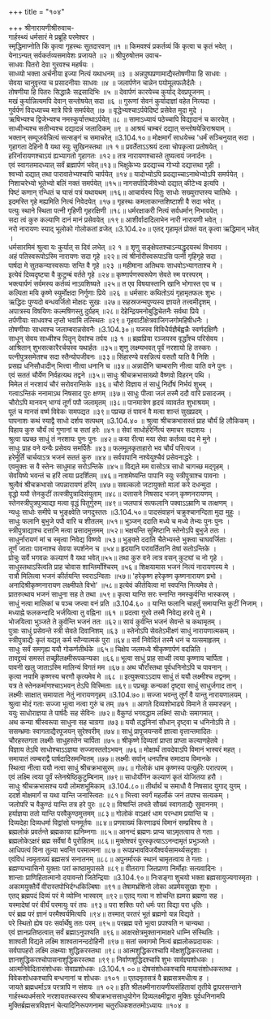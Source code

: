 +++
title = "१०४"

+++
श्रीनारायणीश्रीरुवाच-  
गार्हस्थ्यं धर्मसारं मे प्रब्रूहि परमेश्वर ।  
स्मृद्धिमाप्नोति किं कृत्वा गृहस्थः सुतदारवान् ॥१ ॥
किमवश्यं प्रकर्तव्यं किं कृत्वा च कृतं भवेत् ।  
येनाऽन्यत् सर्वकर्तव्यसमावेशः प्रजायते ॥२ ॥
श्रीपुरुषोत्तम उवाच-  
साधवः पितरो देवा गुरवश्च महर्षयः ।  
साध्व्यो भक्ता अर्चनीया इज्या नित्यं यथाधनम् ॥३ ॥
अन्नपुष्पप्रणामाद्यैस्तोषणीया हि साधवः ।  
सेवया चानुवृत्त्या च प्रसादनीयाः साधवः ॥४ ॥
जलार्पणेन चान्नेन पयोमूलफलैर्दलैः ।  
तोषणीया हि पितरः सिद्धान्नैः सद्रसादिभिः ॥५ ॥
देवार्पणं कारयेच्च कुर्याद् देवप्रपूजनम् ।  
मखं कुर्यान्नित्यमपि देवान् सन्तोषयेत् सदा ॥६ ॥
गुरूणां सेवनं कुर्यादाज्ञां वहेत नित्यदा ।  
गुर्वर्पणं विदध्याच्च मात्रे पित्रे समर्पयेत् ॥७ ॥
वृद्धेभ्यश्चाऽर्पयेदिष्टं प्रसेवेत मुदा मुदे ।  
ऋषिभ्यश्च द्विजेभ्यश्च नमस्कुर्यात्तथाऽर्पयेत् ॥८ ॥
सामाऽध्यायं पठेच्चापि विद्यादानं च कारयेत् ।  
साध्वीभ्यश्च सतीभ्यश्च दद्यादन्नं जलादिकम् ॥९ ॥
आश्रयं चाम्बरं दद्यात् सन्तोषयेन्निराश्रयाम् ।  
भक्तान् सम्पूजयेन्नित्यं सत्सङ्गं च समाचरेत् ॥3.104.१०॥
मोक्षमार्गं साधयेच्च 'धर्मं सञ्चिनुयात् सदा ।  
गृहागता देहिनो वै यथा स्युः सुखिनस्तथा ॥१ १॥
प्रवर्तेताऽऽश्रयं दत्वा चोपकृत्वा प्रतोषयेत् ।  
हरिर्नारायणश्चाऽयं ह्यभ्यागतो गृहागतः ॥१२॥
तत्र नारायणश्चास्ते तुष्यत्वयं जनार्दनः ।  
एवं स्वागतमादध्यात् सर्वं ब्रह्मार्पणं भवेत्॥१३॥
भिक्षुकेभ्यः प्रदद्याच्च गोभ्यो दद्यात्तथा गृही ।  
श्वभ्यो दद्यात् तथा पारावातेभ्यश्चापि चार्पयेत् ॥१४॥
यादोभ्योऽपि प्रदद्याच्चाऽनाथेभ्योऽपि समर्पयेत् ।  
निशाचरेभ्यो भूतेभ्यो बलिं नक्तं समर्पयेत् ॥१५॥
नागसर्पादिजीवेभ्यो दद्यात् कीटेभ्य इत्यपि ।  
पिष्टं कणान् रन्धितं च घासं पत्रं यथायथम् ॥१६॥
आचार्यस्य पितुः साधोः सख्युराप्तस्य चातिथेः ।  
इदमस्ति गृहे मह्यमिति नित्यं निवेदयेत् ॥१७॥
गृहस्थः कमलाकान्तशिष्टाशी वै सदा भवेत् ।  
पत्युः स्थाने स्थिता पत्नी गृहिणी गृहरक्षिणी ॥१८॥
धर्मरक्षाकरी नित्यं सर्वधर्मान् निभावयेत् ।  
सदा त्वं कुरु कल्याणि दानं मानं प्रसेवयेत् ॥१९॥
आशीर्वादादिलाभेन नारी नारायणी भवेत् ।  
नरो नारायणः स्याद् भूलोको गोलोकतां व्रजेत् ॥3.104.२०॥
एतद् गृहामृतं प्रोक्तं यत् कृत्वा ऋद्धिमान् भवेत् ।  
धर्मसारमिमं श्रुत्वा यः कुर्यात् स दिवं लभेत् ॥२ १ ॥
शृणु सङ्क्षेपतश्चाऽन्यद्धृदयस्थं विभावय ।  
अहं पतिस्वरूपोऽस्मि नारायणः सदा गृहे ॥२२॥
त्वं श्रीर्नारीस्वरूपाऽसि पत्नी गृहिगृहे सदा ।  
पार्षदा मे सुतकन्यास्वरूपाः सन्ति वै गृहे ॥२३ ॥
महीमाना अतिथयः साधवोऽभ्यागताश्च मे ।  
इत्येवं दिव्यदृष्ट्या वै कुटुम्बं वर्तते गृहे ॥२४॥
कृष्णार्पणस्वरूपेण सेवते स्म परस्परम् ।  
भक्त्यार्पणं सर्वमस्य कर्तव्यं नाऽवशिष्यते ॥२५॥
त एव विषयास्तानि खानि भोगास्त एव च ।  
कल्पिता मयि कृष्णे स्युर्मोक्षदा निर्गुणाः प्रिये ॥२६ ॥
धर्मसारः कथितोऽयं गृहामृतफलः शुभः ।  
ऋद्धिदः पुण्यदो बन्धवर्जितो मोक्षदः सुखः ॥२७॥
सहस्रजन्मपुण्यस्य ज्ञायते तत्त्वमीदृशम् ।  
अपात्रस्य विषयिणः कल्मषिणस्तु दुर्ग्रहम् ॥२८॥
देहेन्द्रियमनोबुद्धिचेतनैः सर्वथा प्रिये ।  
तर्पणीयाः साधवश्च तृप्तो भवामि तत्स्थितः ॥२९॥
गृहवाटीक्षेत्रवाजिगजगोमहिषीधनैः ।  
तोषणीयाः साधवश्च जलाम्बरान्नसेवनैः ॥3.104.३०॥
यजस्व विविधैर्यज्ञैर्बह्वन्नैः स्वर्णदक्षिणैः ।  
साधून् सेवय साध्वीश्च पितॄन् देवांश्च तर्पय ॥३ १ ॥
ब्रह्मप्रिया रञ्जयस्व वृद्धाँश्च परिसेवय ।  
आश्रितान् शुभसत्कारैरर्चयस्व यथार्हतः ॥३५॥
शृणु लक्ष्म्यभवत् पूर्वं नरशायो हि तस्करः ।  
पत्नीपुत्रसमेतश्च सदा स्तैन्योपजीवनः ॥३३॥
सिंहारण्ये वसन्नित्यं वसतौ याति वै निशि ।  
प्रसह्य धनिसौधादीन् भित्त्वा नीत्वा धनानि च ॥३४॥
अन्नादीनि चाम्बराणि नीत्वा याति वने पुनः ।  
एवं सततं चौर्येण निर्वहत्यथ तद्वने ॥३५॥
साधुः श्रीचक्रभासाख्यो वैष्णवो विहरन् पथि ।  
मिमेल तं नरशायं चौरं सरोवरान्तिके ॥३६॥
चौरो विज्ञाय तं साधुं निर्दोषं निर्भयं शुभम् ।  
गत्वाऽन्तिकं ननामाऽथ निषसाद पुरः क्षणम् ॥३७॥
साधुः पीत्वा जलं तस्मै ददौ वारि प्रसादजम् ।  
चौरोऽपि मानयन् भाग्यं तूर्णं पपौ जलामृतम् ॥३८॥
पानमात्रेण हृदयं व्यावर्तत शुभाश्रयम् ।  
पूतं च मानसं वर्ष्म विवेकः समपद्यत ॥३९॥
पप्रच्छ तं पावनं वै मत्वा शान्तं सुखप्रदम् ।  
पापनाशः कथं स्याद्वै साधो दर्शय सत्पथम् ॥3.104.४० ॥
श्रुत्वा श्रीचक्रभासस्तं प्राह चौर्यं हि लौकिकम् ।  
विहाय कुरु चौर्यं त्वं गुणानां च सतां हरेः ॥४१॥
सेवां साधोर्हरेर्नित्यं समाचर सदाशयः ।  
श्रुत्वा पप्रच्छ साधुं तं नरशायः पुनः पुनः ॥४२॥
कया रीत्या मया सेवा कर्तव्या वद मे मुने ।  
साधुः प्राह वने वन्यैः प्रसेवय समर्पितैः ॥४३॥
फलमूलकृताहारो भव चौर्यं परित्यज ।  
हरेर्मूर्तिं चार्चयाऽत्र भजनं सततं कुरु ॥४४॥
सर्वपापानि नश्येयुश्चैवं प्रसेवनाद्धरेः ।  
एवमुक्तः स वै स्तेनः साधुमाह सरोऽन्तिके ॥४५॥
विद्यते मम वासोऽत्र साधो चागच्छ मद्गृहम् ।  
सेवयिष्ये भवन्तं च हरिं त्वया प्रदर्शितम् ॥४६॥
नाशमेष्यन्ति पापानि स्युः स्त्रीपुत्राश्च पावनाः ।  
श्रुत्वैवं श्रीचक्रभासो जपन्नारायणं हरिम् ॥४७॥
सवल्कलो जटायुक्तो मालां करे दधन्मुदा ।  
वृद्धो ययौ त्तेनकुटीं तत्स्त्रीपुत्रादिसंयुताम् ॥४८॥
दत्तासने निषसाद भजन् कृष्णनरायणम् ।  
स्तेनस्त्रीपुत्रपुत्र्याद्या मत्वा वृद्धं पितुर्गुरुम् ॥४९॥
जलपात्रं सत्फलानि पक्वाऽऽम्राणि च तत्क्षणम् ।  
न्यधुः साधोः समीपे च भुङ्क्ष्वेति जगदुस्ततः ॥3.104.५०॥
पादसंवाहनं चक्रुश्चानन्दिता मुदा मुहुः ।  
साधुः फलानि बुभुजे पपौ वारि च शीतलम् ॥५१॥
भुञ्जन् ददाति मध्ये च मध्ये तेभ्यः पुनः पुनः ।  
स्त्रीपुत्राद्याश्च दत्तानि मत्वा प्रसादमुत्तमम् ॥५२॥
भक्षयन्ति सुमिष्टानि स्तेनोऽपि बुभुजे ततः ।  
साधुर्नारायणं मां च स्मृत्वा निवेद्य विष्णवे ॥५३॥
भुङ्क्ते ददाति चैतेभ्यस्ते भुक्त्वा चाघवर्जिताः ।  
तूर्णं जाताः पावनाश्च सेवया स्पर्शनेन च ॥५४॥
हृदयानि परावर्तितानि तेषां सतोऽन्तिके ।  
प्रोचुः सर्वे भगवन्नः कल्याणं वै यथा भवेत्॥५५॥
तथा कुरु वने त्वत्र वसन् कुट्यां च नो गृहे ।  
साधुस्तथाऽस्त्विति प्राह चोवास शान्तिमाँश्चिरम् ॥५६॥
शिक्षयामास भजनं नित्यं नारायणस्य मे ।  
रात्रौ मिलित्वा भजनं कीर्तयन्ति स्वराऽन्विताः ॥५७॥
'हरेकृष्ण हरेकृष्ण कृष्णनारायण प्रभो ।  
अनादिश्रीकृष्णनारायण लक्ष्मीपते विभो' ॥५८॥
इत्येवं कीर्तयित्वा मां स्वपन्ति नित्यमेव ते।  
प्रातरुत्थाय भजनं साधुना सह ते तथा ॥५९॥
कृत्वा यान्ति सरः स्नान्ति नमस्कुर्वन्ति भास्करम् ।  
साधुं नत्वा मालिकां च पञ्च जप्त्वा वनं प्रति ॥3.104.६० ॥
यान्ति फलानि चाहर्तुं समायान्ति कुटीं निजाम् ।  
मध्याह्ने फलकन्दादि भर्जयित्वा तु वह्निना ॥६१ ॥
प्रदत्वा गुरवे तस्मै निवेद्य हरये तु मे ।  
भोजयित्वा भुञ्जते ते कुर्वन्ति भजनं ततः ॥६२॥
सायं कुर्वन्ति भजनं सेवन्ते च कथामृतम् ।  
पुत्राः साधुं प्रसेवन्ते स्त्री सेवते दिवानिशम् ॥६३ ॥
स्तेनोऽपि सेवतेऽभीक्ष्णं साधुं नारायणात्मकम् ।  
स्त्रीपुत्राद्यैः कृतं यद्यत् कर्म स्तैन्यात्मकं पुरा ॥६४॥
सर्वं निवेदितं तस्मै धनं च यत्समाहृतम् ।  
साधुः सर्वं समगृह्य ययौ गोकर्णतीर्थके ॥६५॥
चिक्षेप जलमध्ये श्रीकृष्णार्पणं वदन्निति ।  
तावद्द्रव्यं समस्तं तच्छ्रीलक्ष्मीरूपकन्यका ॥६६॥
भूत्वा साधुं प्राह साध्वी त्वया कृष्णाय चार्पिता ।  
पावनी खलु जाताऽस्मि मालिन्यं विगतं मम ॥६७॥
अथ चौराँस्तथा पूर्वधनिनोऽपि च पावनान् ।  
कृत्वा नयामि कृष्णस्य चरणौ कृत्यमेव मे ॥६८ ॥
इत्युक्त्वाऽऽदाय साधुं तं ययौ लक्ष्मीश्च तद्वनम् ।  
यत्र ते स्तेनकर्माणश्चाऽभवन् तेऽपि विस्मिताः ॥६९॥
पप्रच्छुः कन्यकां दृष्ट्वा साधुं साधुर्जगाद तान् ।  
लक्ष्मीः साक्षात् समायाता नेतुं नारायणगृहम् ॥3.104.७०॥
सज्जा भवन्तु तूर्णं वै यान्तु नारायणालयम् ।  
श्रुत्वा मोदं गताः सज्जा भूत्वा नत्वा गुरुं च तम् ॥७१ ॥
आगते दिव्यशोभाढ्ये विमाने ते समारुहन् ।  
ययुः साधोराज्ञया ते पार्षदैः सह सेविनः ॥७२॥
वैकुण्ठं भगवद्धाम लक्ष्मि! साधोः समागमात् ।  
अथ कन्या श्रीस्वरूपा साधुना सह चाग्रगा ॥७३॥
ययौ तद्धनिनां सौधान् दृष्ट्वा च धनिनोऽपि ते ।  
ससम्भ्रमाः स्वागताद्यैरपूजयन् सुरेश्वरीम् ॥७४॥
साधुं प्रापूजयन्सर्वे ज्ञात्वा वृत्तान्तमादितः ।  
चौरहस्तगता लक्ष्मीः साधुहस्तेन चार्पिता ॥७५॥
श्रीकृष्णे दिव्यतां प्राप्ता प्राप्ता कल्याणहेतवे ।  
विज्ञाय तेऽपि साधोश्चाऽऽज्ञया सज्जास्ततोऽभवन् ॥७६॥
मोक्षार्थं तावदेवाऽपि विमानं भास्वरं महत् ।  
समायातं त्वम्बराद्वै पार्षदादिसमन्वितम् ॥७७॥
लक्ष्मीः सर्वान् धनपाँश्च समादाय विमानके ।  
स्थित्वा नीत्वा ययौ नत्वा साधुं श्रीचक्रभासुरम् ॥७८॥
गोलोकं धाम कृष्णस्य पत्युर्हरेः परात्परम् ।  
एवं लक्ष्मि त्वया पूर्वं स्तेनश्रेष्ठिकुटुम्बिनाम् ॥७९॥
साधोर्योगेन कल्याणं कृतं योजितया हरौ ।  
साधुः श्रीचक्रभासश्च ययौ लोमशभूमिकाम् ॥3.104.८०॥
तीर्थार्थं च समाधौ वै निषसाद युगाद् युगम् ।  
ददर्श मोक्षमार्गं स यथा यान्ति जनास्त्वितः ॥८१॥
भित्त्वा स्वर्गं महर्लोकं जनं तपश्च सत्यकम् ।  
जलोपरि च वैकुण्ठं यान्ति तत्र हरे पुरः ॥८२॥
विश्रान्तिं लभते सौख्यं स्वागताद्यैः सुमाननम् ।  
हर्याज्ञया ततो यान्ति परवैकुण्ठमुत्तमम् ॥८३॥
गोलोकं वाऽक्षरं धाम परन्धाम प्रयान्ति च ।  
दिव्यदेहा दिव्यधर्मा विद्वांसो घनमूर्तयः ॥८४॥
प्रणवाख्यं किरणाढ्यं विमानं सम्प्रविश्य ते ।  
ब्रह्मलोकं प्रवर्तन्ते ब्रह्मकाया ह्यनिम्नगाः ॥८५॥
आनन्दं ब्रह्मणः प्राप्य चाऽमृतत्वाय ते गताः ।  
ब्रह्मलोकेऽक्षरं ब्रह्म सर्वेषां वै पुरोहितम् ॥८६॥
मुक्तेश्वरं पुरस्कृत्याऽऽनन्दामृतं प्रभुञ्जते ।  
आधिपत्यं विना तुल्या भवन्ति परमात्मना ॥८७॥
रूपप्रभावविजयैश्वर्यसामर्थ्यसदृशाः ।  
एवंविधं त्वमृताख्यं ब्रह्मसत्रं सनातनम् ॥८८॥
अपुनर्मारकं स्थानं चामृतत्वाय ते गताः ।  
ब्रह्मण्यभ्यासिनो युक्ताः परां काष्ठामुपासते ॥८९॥
वीतरागा जितप्राणा निर्मोहाः सत्यवादिनः ।  
शान्ताः प्राणिहितात्मानो दयावन्तो जितेन्द्रियाः ॥3.104.९०॥
निःसङ्गा शुचयो भक्ता ब्रह्मसायुज्यगास्मृताः ।  
अकामयुक्तैर्ये वीरास्तपोभिर्दग्धकिल्बिषाः ॥९१॥
तेषामभ्रंशिनो लोका अप्रमेयसुखाः शुभाः ।  
एतद् ब्रह्मपदं दिव्यं परं मे व्योम्नि भास्वरम् ॥९२॥
एतद् गत्वा न शोचन्ति ह्यमरा ब्रह्मणा सह ।  
यस्मादेषां परं वीर्यं परमायुः परं तपः ॥९३॥
परा शक्तिः परो धर्मः परा विद्या परा धृतिः ।  
परं ब्रह्म परं ज्ञानं परमैश्वर्यमित्यपि ॥९४॥
तस्मात् परतरं भूतं ब्रह्मणो यन्न विद्यते ।  
परे स्थितो ह्येष परः सर्वार्थेषु ततः परम् ॥९५॥
परब्रह्म परो भूत्वा प्रपश्यति न चान्यथा ।  
एवं ज्ञानप्रतिष्ठत्वात् सर्वं ब्रह्माऽनुपश्यति ॥९६॥
आक्षरक्षेत्रमुक्तानामाक्षरे धाम्नि संस्थितिः ।  
शाश्वती विद्यते लक्ष्मि शाश्वतानन्ददोहिनी ॥९७॥
सतां समागमो नित्यं ब्रह्मलोकप्रदायकः ।  
सर्वपापहरो लक्ष्मि लक्ष्म्याः शुद्धिकरस्तथा ॥९८॥
आत्मशुद्धिकरश्चापि मोक्षशुद्धिकरस्तथा ।  
ज्ञानशुद्धिकरश्चोपासनाशुद्धिकरस्तथा ॥९९॥
निर्वाणशुद्धिदश्चापि शुभः सार्वज्ञ्यशोधकः ।  
आत्मनिवेदितासंशोधकः सेवाप्रशोधकः ॥3.104.१ ००॥
दोषसंशोधकश्चापि मायासंशोधकस्तथा ।  
विवेकशोधकश्चापि बन्धनानां च शोधकः ॥१०१ ॥
एतदमृतसत्रं वै ब्रह्मसत्रमधीत्य ह ।  
जायते ब्रह्मधर्माऽत्र परत्रापि न संशयः ॥१ ०२॥
इति श्रीलक्ष्मीनारायणीयसंहितायां तृतीये द्वापरसन्ताने गार्हस्थ्यधर्मसारे नरशायतस्करस्य श्रीचक्रभाससाधुयोगेन दिव्यलक्ष्मीद्वारा मुक्तिः पूर्वधनिनामपि मुक्तिर्ब्रह्मसत्रविज्ञानं चेत्यादिनिरूपणनामा चतुरधिकशततमोऽध्यायः ॥१०४ ॥
    
